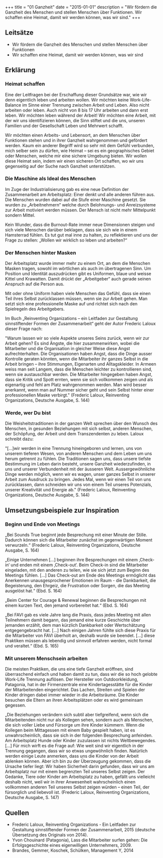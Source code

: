 +++
title = "01 Ganzheit"
date = "2015-01-01"
description = "Wir fördern die Ganzheit des Menschen und stellen Menschen über Funktionen. Wir schaffen eine Heimat, damit wir werden können, was wir sind."
+++

## Leitsätze

* Wir fördern die Ganzheit des Menschen und stellen Menschen über Funktionen
* Wir schaffen eine Heimat, damit wir werden können, was wir sind


## Erklärung

### Heimat schaffen

Eine der Leitfragen bei der Erschaffung dieser Grundsätze war, wie wir denn eigentlich leben und arbeiten wollen. Wir möchten keine Work-Life-Balance im Sinne einer Trennung zwischen Arbeit und Leben. Also nicht arbeiten oder leben. Auch nicht von 8 bis 17 Uhr arbeiten und dann erst leben. Wir möchten leben während der Arbeit! Wir möchten eine Arbeit, mit der wir uns identifizieren können, die Sinn stiftet und die uns, unseren Familien und der Gesellschaft Leben und Mehrwert schafft.

Wir möchten einen Arbeits- und Lebensort, an dem Menschen über Funktionen stehen und in ihrer Ganzheit wahrgenommen und gefördert werden. Kaum ein anderer Begriff wird so sehr mit dem Gefühl verbunden, mich selber sein zu dürfen, wie Heimat – sei es ein geographisches Gebiet oder Menschen, welche mir eine sichere Umgebung bieten. Wir wollen diese Heimat sein, indem wir einen sicheren Ort schaffen, wo wir uns gegenseitig auf der Suche nach Ganzheit unterstützen. 


### Die Maschine als Ideal des Menschen

Im Zuge der Industrialisierung gab es eine neue Definition der Zusammenarbeit am Arbeitsplatz: Einer denkt und alle anderen führen aus. Die Menschen wurden dabei auf die Stufe einer Maschine gesetzt. Sie wurden zu „Arbeitnehmern“ welche durch Belohnungs- und Anreizsysteme zur Arbeit motiviert werden müssen. Der Mensch ist nicht mehr Mittelpunkt sondern Mittel.

Kein Wunder, dass die Burnout-Rate immer neue Dimensionen steigen und sich viele Menschen darüber beklagen, dass sie sich wie in einem Hamsterrad fühlen. Es tut gut mal inne zu halten, zu reflektieren und uns der Frage zu stellen: „Wollen wir wirklich so leben und arbeiten?“


### Der Menschen hinter Masken

Der Arbeitsplatz wurde immer mehr zu einem Ort, an dem die Menschen Masken tragen, sowohl im wörtlichen als auch im übertragenen Sinn. Um Position und Identität auszudrücken gibt es Uniformen, blaue und weisse Kittel und Krawatten. Damit drückt der „Arbeitgeber“ auch gerade seinen Anspruch auf die Person aus.

Mit oder ohne Uniform haben viele Menschen das Gefühl, dass sie einen Teil ihres Selbst zurücklassen müssen, wenn sie zur Arbeit gehen. Man setzt sich eine professionelle Maske auf und richtet sich nach den Spielregeln des Arbeitgebers.

Im Buch „Reinventing Organizations – ein Leitfaden zur Gestaltung sinnstiftender Formen der Zusammenarbeit“ geht der Autor Frederic Laloux dieser Frage nach:

"Warum lassen wir so viele Aspekte unseres Seins zurück, wenn wir zur Arbeit gehen? Es sind Ängste, die hier zusammenwirken, wobei die Mitarbeiter und die Organisation in gleicher Weise diese Angst aufrechterhalten. Die Organisationen haben Angst, dass die Dinge ausser Kontrolle geraten könnten, wenn die Mitarbeiter ihr ganzes Selbst in die Arbeit bringen – ihre Stimmungen, Eigenarten und Alltagskleider. In Armeen weiss man seit Langem, dass die Menschen leichter zu kontrollieren sind, wenn sie austauschbar werden. Die Mitarbeiter hingegeben haben Angst, dass sie Kritik und Spott ernten, wenn sie sich vollkommen zeigen und als eigenartig und fehl am Platz wahrgenommen werden. Man wird besser anerkannt, wenn man auf Nummer sicher geht und sein Selbst hinter einer professionellen Maske verbirgt." (Frederic Laloux, Reinventing Organizations, Deutsche Ausgabe, S. 144)


### Werde, wer Du bist 

Die Weisheitstraditionen in der ganzen Welt sprechen über den Wunsch des Menschen, in gesunden Beziehungen mit sich selbst, anderen Menschen, der Schöpfung, der Arbeit und dem Transzendenten zu leben. Laloux schreibt dazu: 

"[…]wir werden in eine Trennung hineingeboren und lernen, uns von unserem tieferen Wesen, von anderen Menschen und dem Leben um uns herum getrennt zu fühlen. Die Traditionen sagen uns, dass unsere tiefste Bestimmung im Leben darin besteht, unsere Ganzheit wiederzufinden, in uns und unserer Verbundenheit mit der äusseren Welt. Aussergewöhnliche Dinge werden möglich, wenn wir es wagen, unser ganzes Selbst in unserer Arbeit zum Ausdruck zu bringen. Jedes Mal, wenn wir einen Teil von uns zurücklassen, dann schneiden wir uns von einem Teil unseres Potenzials, unserer Kreativität und Energie ab." (Frederic Laloux, Reinventing Organizations, Deutsche Ausgabe, S. 144)


## Umsetzungsbeispiele zur Inspiration

### Beginn und Ende von Meetings

„Bei Sounds True beginnt jede Besprechung mit einer Minute der Stille. Dadurch können sich die Mitarbeiter zunächst im gegenwärtigen Moment verwurzeln.“ (Frederic Laloux, Reinventing Organizations, Deutsche Ausgabe, S. 164)

„Einige Unternehmen [...] beginnen ihre Besprechungen mit einem ‚Check-in‘ und enden mit einem ‚Check-out‘. Beim Check-in sind die Mitarbeiter eingeladen, mit den anderen zu teilen, wie sie sich jetzt zum Beginn des Meetings fühlen. [...] Das Check-out am Ende des Meetings ermöglicht das Anerkennen unausgesprochener Emotionen im Raum - die Dankbarkeit, die Begeisterung, den Ehrgeiz, die Frustration oder Sorgen, die das Meeting ausgelöst hat.“ (Ebd. S. 164)

„Beim Center for Courage & Renewal beginnen die Besprechungen mit einem kurzen Text, den jemand vorbereitet hat.“ (Ebd. S. 164)

„Bei FAVI gab es viele Jahre lang die Praxis, dass jedes Meeting mit allen Teilnehmern damit begann, das jemand eine kurze Geschichte über jemanden erzählt, dem man kürzlich Dankbarkeit oder Wertschätzung entgegengebracht hat. [...] Nach einigen Jahren fühlte sich diese Praxis für die Mitarbeiter von FAVI überholt an, deshalb wurde sie beendet. [...] diese Praktiken müssen als lebendig und sinnvoll erfahren werden, nicht formal und veraltet.“ (Ebd. S. 165)


### Mit unserem Menschsein arbeiten

Die meisten Praktiken, die uns eine tiefe Ganzheit eröffnen, sind überraschend einfach und haben damit zu tun, dass wir die so hoch gelobte Work-Life Trennung auflösen. Der Hersteller von Outdoorkleidung, Patagonia, hat in der Firmenzentrale eine Kindertagesstätte für die Kinder der Mitarbeitenden eingerichtet. Das Lachen, Streiten und Spielen der Kinder dringen dabei immer wieder in die Arbeitsräume. Die Kinder besuchen die Eltern an ihren Arbeitsplätzen oder es wird gemeinsam gegessen.

„Die Beziehungen verändern sich subtil aber tiefgreifend, wenn sich die Mitarbeitenden nicht nur als Kollegen sehen, sondern auch als Menschen, die sich voller Liebe und Fürsorge um ihre Kinder kümmern. Wenn die Kollegen beim Mittagessen mit einem Baby gespielt haben, ist es unwahrscheinlich, dass sie sich in der folgenden Besprechung anfeinden. Am Arbeitsplatz Hunde oder Kinder zuzulassen ist nichts Weltbewegendes. […] Für mich wirft es die Frage auf: Wie weit sind wir eigentlich in der Trennung gegangen, dass wir so etwas ungewöhnlich finden. Natürlich werden einige Leute anmerken, dass uns die Kinder von der Arbeit ablenken können. Aber ich bin zu der Überzeugung gekommen, dass die Ursache tiefer liegt: Wir haben Sicherheit darin gefunden, dass wir uns am Arbeitsplatz nur mit einem begrenzten Teil unseres Selbst zeigen. Der Gedanke, Tiere oder Kinder am Arbeitsplatz zu haben, gefällt uns vielleicht deshalb nicht, weil wir in ihrer Anwesenheit wahrscheinlich einen vollkommen anderen Teil unseres Selbst zeigen würden – einen Teil, der fürsorglich und liebevoll ist. (Frederic Laloux, Reinventing Organizations, Deutsche Ausgabe, S. 147)


## Quellen

* Frederic Laloux, Reinventing Organizations - Ein Leitfaden zur Gestaltung sinnstiftender Formen der Zusammenarbeit, 2015 (deutsche Übersetzung des Originals von 2014).
* Yvon Chouinard (Patagonia), Lass die Mitarbeiter surfen gehen: Die Erfolgsgeschichte eines eigenwilligen Unternehmers, 2009.
* Brandes, Gemmer, Koschek, Schülken, Management Y, 2014
